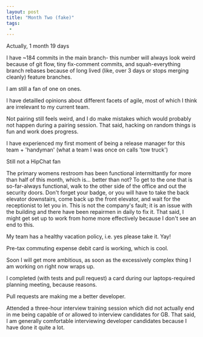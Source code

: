 ```yaml
---
layout: post
title: "Month Two (fake)"
tags:
 -
---
```


Actually, 1 month 19 days

I have ~184 commits in the main branch- this number will always look weird because of git flow, tiny fix-comment commits, and squah-everything branch rebases because of long lived (like, over 3 days or stops merging cleanly) feature branches.

I am still a fan of one on ones. 

I have detailled opinions about different facets of agile, most of which I think are irrelevant to my current team. 

Not pairing still feels weird, and I do make mistakes which would probably not happen during a pairing session. That said, hacking on random things is fun and work does progress. 

I have experienced my first moment of being a release manager for this team + 'handyman' (what a team I was once on calls 'tow truck')

Still not a HipChat fan

The primary womens restroom has been functional intermittantly for more than half of this month, which is... better than not? To get to the one that is so-far-always functional, walk to the other side of the office and out the security doors. Don't forget your badge, or you will have to take the back elevator downstairs, come back up the front elevator, and wait for the receptionist to let you in. This is not the company's fault; it is an issue with the building and there have been repairmen in daily to fix it. That said, I might get set up to work from home more effectively because I don't see an end to this. 

My team has a healthy vacation policy, i.e. yes please take it. Yay!

Pre-tax commuting expense debit card is working, which is cool. 

Soon I will get more ambitious, as soon as the excessively complex thing I am working on right now wraps up. 

I completed (with tests and pull request) a card during our laptops-required planning meeting, because reasons. 

Pull requests are making me a better developer.

Attended a three-hour interview training session which did not actually end in me being capable of or allowed to interview candidates for GB. That said, I am generally comfortable interviewing developer candidates because I have done it quite a lot.
